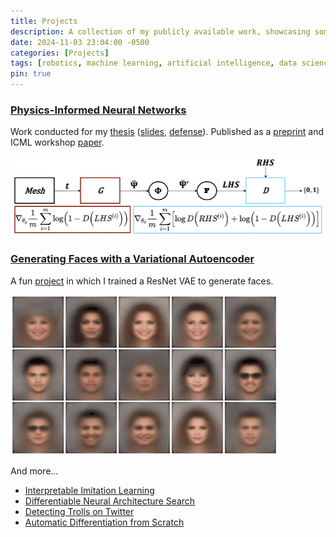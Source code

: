 ```yaml
---
title: Projects
description: A collection of my publicly available work, showcasing some of the things I'm proud of.
date: 2024-11-03 23:04:00 -0500
categories: [Projects]
tags: [robotics, machine learning, artificial intelligence, data science]
pin: true
---
```


<!-- TODO: put these into separate posts -->

### [Physics-Informed Neural Networks](/assets/docs/Harvard_Masters_Thesis_Submit.pdf)

Work conducted for my [thesis](/assets/docs/Harvard_Masters_Thesis_Submit.pdf) ([slides](/assets/docs/Thesis_Defense_Presentation_Final.pdf), [defense](https://www.youtube.com/watch?feature=player_embedded&v=bq2FurxD2Xo)). Published as a [preprint](/assets/docs/GAN_Paper_Preprint.pdf) and ICML workshop [paper](/assets/docs/GAN_Paper_AI4Science.pdf).

<img height="128" width="auto" alt="" src="/assets/img/deqgan.png" style="border-radius:5px" >

### [Generating Faces with a Variational Autoencoder](https://github.com/dylanrandle/deepgen)

A fun [project](https://github.com/dylanrandle/deepgen) in which I trained a ResNet VAE to generate faces.

<img height="256" width="auto" alt="" src="/assets/img/deepgen.gif" style="border-radius:5px" >

And more...

<!-- TODO: re-add these -->
- [Interpretable Imitation Learning](/assets/docs/IRL_Final_Report.pdf)
- [Differentiable Neural Architecture Search](https://towardsdatascience.com/investigating-differentiable-neural-architecture-search-for-scientific-datasets-62899be8714e?source=friends_link&sk=bece331a719b31f24118c4b538b71d4f)
- [Detecting Trolls on Twitter](https://dylanrandle.github.io/troll_classification)
- [Automatic Differentiation from Scratch](https://github.com/dylanrandle/autograd)

